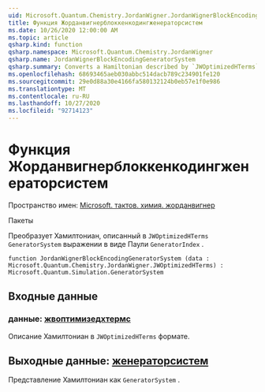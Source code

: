 ```yaml
---
uid: Microsoft.Quantum.Chemistry.JordanWigner.JordanWignerBlockEncodingGeneratorSystem
title: Функция Жорданвигнерблоккенкодингженераторсистем
ms.date: 10/26/2020 12:00:00 AM
ms.topic: article
qsharp.kind: function
qsharp.namespace: Microsoft.Quantum.Chemistry.JordanWigner
qsharp.name: JordanWignerBlockEncodingGeneratorSystem
qsharp.summary: Converts a Hamiltonian described by `JWOptimizedHTerms` to a `GeneratorSystem` expressed in terms of the Pauli `GeneratorIndex`.
ms.openlocfilehash: 68693465aeb030abbc514dacb789c234901fe120
ms.sourcegitcommit: 29e0d88a30e4166fa580132124b0eb57e1f0e986
ms.translationtype: MT
ms.contentlocale: ru-RU
ms.lasthandoff: 10/27/2020
ms.locfileid: "92714123"
---
```

# <a name="jordanwignerblockencodinggeneratorsystem-function"></a>Функция Жорданвигнерблоккенкодингженераторсистем

Пространство имен: [Microsoft. тактов. химия. жорданвигнер](xref:Microsoft.Quantum.Chemistry.JordanWigner)

Пакеты [](https://nuget.org/packages/)


Преобразует Хамилтониан, описанный в `JWOptimizedHTerms` `GeneratorSystem` выражении в виде Паули `GeneratorIndex` .

```qsharp
function JordanWignerBlockEncodingGeneratorSystem (data : Microsoft.Quantum.Chemistry.JordanWigner.JWOptimizedHTerms) : Microsoft.Quantum.Simulation.GeneratorSystem
```


## <a name="input"></a>Входные данные

### <a name="data--jwoptimizedhterms"></a>данные: [жвоптимизедхтермс](xref:Microsoft.Quantum.Chemistry.JordanWigner.JWOptimizedHTerms)

Описание Хамилтониан в `JWOptimizedHTerms` формате.



## <a name="output--generatorsystem"></a>Выходные данные: [женераторсистем](xref:Microsoft.Quantum.Simulation.GeneratorSystem)

Представление Хамилтониан как `GeneratorSystem` .